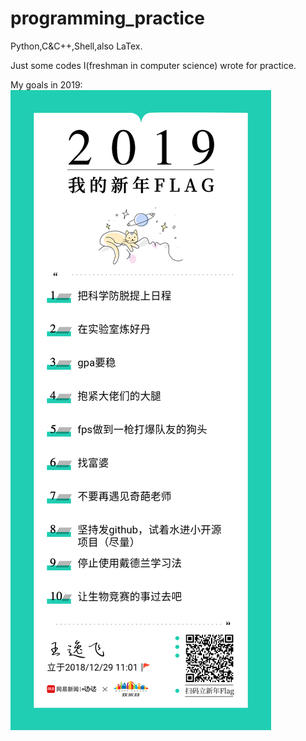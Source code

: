 # programming_practice
Python,C&C++,Shell,also LaTex.

Just some codes I(freshman in computer science) wrote for practice.

My goals in 2019:
![pic](./goals.png)
